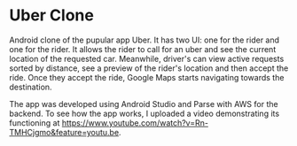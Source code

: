 # Uber Clone
Android clone of the pupular app Uber. It has two UI: one for the rider and one for the rider. It allows the rider to call for an uber and see the current location of the requested car.
Meanwhile, driver's can view active requests sorted by distance, see a preview of the rider's location and then accept the ride. Once they accept the ride, Google Maps starts navigating 
towards the destination. 

The app was developed using Android Studio and Parse with AWS for the backend. To see how the app works, I uploaded a video demonstrating its functioning at https://www.youtube.com/watch?v=Rn-TMHCjgmo&feature=youtu.be.



